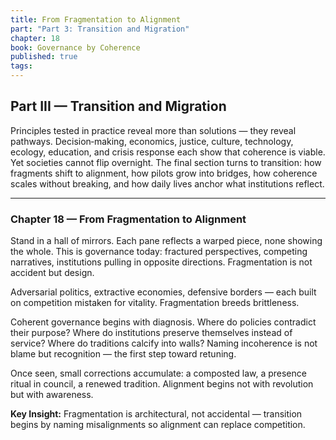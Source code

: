 ```yaml
---
title: From Fragmentation to Alignment
part: "Part 3: Transition and Migration"
chapter: 18
book: Governance by Coherence
published: true
tags:
---
```

## Part III — Transition and Migration

Principles tested in practice reveal more than solutions — they reveal pathways. Decision‑making, economics, justice, culture, technology, ecology, education, and crisis response each show that coherence is viable. Yet societies cannot flip overnight. The final section turns to transition: how fragments shift to alignment, how pilots grow into bridges, how coherence scales without breaking, and how daily lives anchor what institutions reflect.

---

### Chapter 18 — From Fragmentation to Alignment

Stand in a hall of mirrors. Each pane reflects a warped piece, none showing the whole. This is governance today: fractured perspectives, competing narratives, institutions pulling in opposite directions. Fragmentation is not accident but design.

Adversarial politics, extractive economies, defensive borders — each built on competition mistaken for vitality. Fragmentation breeds brittleness.

Coherent governance begins with diagnosis. Where do policies contradict their purpose? Where do institutions preserve themselves instead of service? Where do traditions calcify into walls? Naming incoherence is not blame but recognition — the first step toward retuning.

Once seen, small corrections accumulate: a composted law, a presence ritual in council, a renewed tradition. Alignment begins not with revolution but with awareness.

**Key Insight:** Fragmentation is architectural, not accidental — transition begins by naming misalignments so alignment can replace competition.